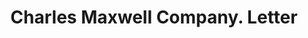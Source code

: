 ---
doi: 10.7916/D87Q09JB
date_other: '1915'
date_other_textual: '1915'
form: correspondence
genre:
- Letters (correspondence)
name:
- Charles Maxwell Company
object_in_context_url: https://biggert.cul.columbia.edu/items/view/ave_biggert_00969
subject_hierarchical_geographic:
- New York, New York, United States
subject_name:
- Charles Maxwell Company
title: Charles Maxwell Company. Letter
sort_title: Charles Maxwell Company. Letter
call_number: ave_biggert_00969
coordinates:
- 40.71277777777778,-74.00583333333333
pid: ave_biggert_00969
identifiers: ave_biggert_00969
canvas_id: ldpd:396237
permalink: "/items/ave_biggert_00969/"
layout: iiif-image-page
---